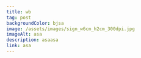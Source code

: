 ```yaml
---
title: wb
tag: post
backgroundColor: bjsa
image: /assets/images/sign_w6cm_h2cm_300dpi.jpg
imageAlt: asa
description: asaasa
link: asa
---
```


